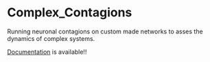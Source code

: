 # Complex_Contagions
Running neuronal contagions on custom made networks to asses the dynamics of complex systems.

[Documentation](https://complex-contagions.readthedocs.io/en/latest/) is available!!




